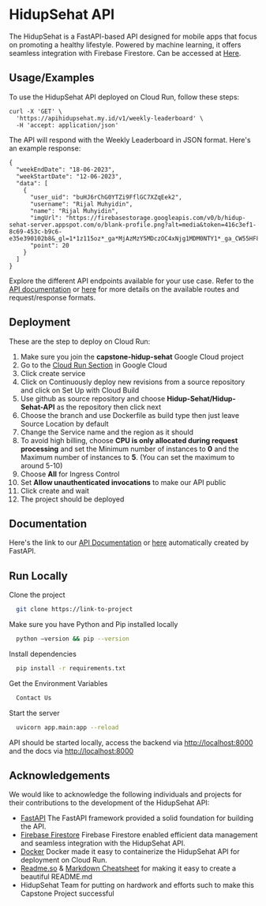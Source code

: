 
# HidupSehat API

The HidupSehat is a FastAPI-based API designed for mobile apps that focus on promoting a healthy lifestyle. Powered by machine learning, it offers seamless integration with Firebase Firestore. Can be accessed at 
[Here](https://apihidupsehat.my.id/docs).
## Usage/Examples

To use the HidupSehat API deployed on Cloud Run, follow these steps:

```
curl -X 'GET' \
  'https://apihidupsehat.my.id/v1/weekly-leaderboard' \
  -H 'accept: application/json'
```
The API will respond with the Weekly Leaderboard in JSON format. Here's an example response:
```
{
  "weekEndDate": "18-06-2023",
  "weekStartDate": "12-06-2023",
  "data": [
    {
      "user_uid": "buHJ6rChG0YTZi9FflGC7XZqEek2",
      "username": "Rijal Muhyidin",
      "name": "Rijal Muhyidin",
      "imgUrl": "https://firebasestorage.googleapis.com/v0/b/hidup-sehat-server.appspot.com/o/blank-profile.png?alt=media&token=416c3ef1-8c69-453c-b9c6-e35e390102b8&_gl=1*1z115oz*_ga*MjAzMzY5MDczOC4xNjg1MDM0NTY1*_ga_CW55HF8NVT*MTY4NjQxMTQyOC4yNC4xLjE2ODY0MTIyNjUuMC4wLjA.",
      "point": 20
    }
  ]
}
```
Explore the different API endpoints available for your use case. Refer to the [API documentation](https://apihidupsehat.my.id/docs) or [here](https://hidup-sehat-api-production.up.railway.app/docs) for more details on the available routes and request/response formats.
## Deployment

These are the step to deploy on Cloud Run:
1.  Make sure you join the **capstone-hidup-sehat** Google Cloud project
2.  Go to the [Cloud Run Section](https://console.cloud.google.com/run) in Google Cloud
3.  Click create service
4.  Click on Continuously deploy new revisions from a source repository and click on Set Up with Cloud Build
5.  Use github as source repository and choose **Hidup-Sehat/Hidup-Sehat-API** as the repository then click next
6.  Choose the branch and use Dockerfile as build type then just leave Source Location by default
7.  Change the Service name and the region as it should
8.  To avoid high billing, choose __CPU is only allocated during request processing__ and set the Minimum number of instances to __0__ and the Maximum number of instances to __5__. (You can set the maximum to around 5-10)
9.  Choose __All__ for Ingress Control
10. Set __Allow unauthenticated invocations__ to make our API public
11. Click create and wait
12. The project should be deployed
## Documentation

Here's the link to our [API Documentation](https://apihidupsehat.my.id/docs) or [here](https://hidup-sehat-api-production.up.railway.app/docs) automatically created by FastAPI.


## Run Locally

Clone the project

```bash
  git clone https://link-to-project
```

Make sure you have Python and Pip installed locally

```bash
  python –version && pip --version
```

Install dependencies

```bash
  pip install -r requirements.txt
```

Get the Environment Variables
```bash
  Contact Us
```

Start the server

```bash
  uvicorn app.main:app --reload
```

API should be started locally, access the backend via [http://localhost:8000](http://localhost:8000) and the docs via [http://localhost:8000](http://localhost:8000)
## Acknowledgements

We would like to acknowledge the following individuals and projects for their contributions to the development of the HidupSehat API:

- [FastAPI](https://fastapi.tiangolo.com/) The FastAPI framework provided a solid foundation for building the API.
- [Firebase Firestore](https://firebase.google.com/) Firebase Firestore enabled efficient data management and seamless integration with the HidupSehat API.
- [Docker](https://www.docker.com/) Docker made it easy to containerize the HidupSehat API for deployment on Cloud Run.
- [Readme.so](https://readme.so) & [Markdown Cheatsheet](https://github.com/adam-p/markdown-here/wiki/Markdown-Cheatsheet) for making it easy to create a beautiful README.md
- HidupSehat Team for putting on hardwork and efforts such to make this Capstone Project successful